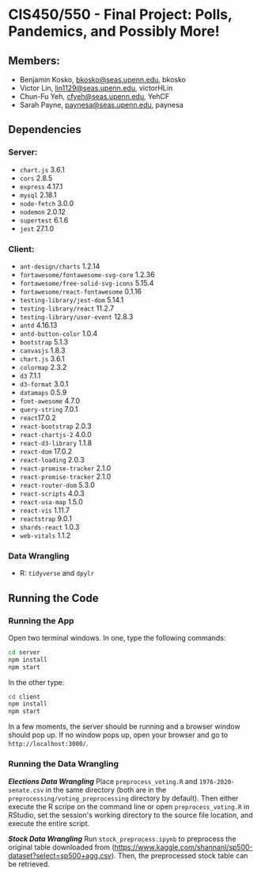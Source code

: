 
# CIS450/550 - Final Project: Polls, Pandemics, and Possibly More!
## Members: 
- Benjamin Kosko, bkosko@seas.upenn.edu, bkosko
- Victor Lin, lin1129@seas.upenn.edu, victorHLin
- Chun-Fu Yeh, cfyeh@seas.upenn.edu, YehCF
- Sarah Payne, paynesa@seas.upenn.edu, paynesa

## Dependencies 

### Server:
* `chart.js` 3.6.1
* `cors` 2.8.5
* `express` 4.17.1
* `mysql` 2.18.1
* `node-fetch` 3.0.0
* `nodemon` 2.0.12
* `supertest` 6.1.6
* `jest` 27.1.0

### Client: 
* `ant-design/charts` 1.2.14
* `fortawesome/fontawesome-svg-core` 1.2.36
* `fortawesome/free-solid-svg-icons` 5.15.4
* `fortawesome/react-fontawesome` 0.1.16
* `testing-library/jest-dom` 5.14.1
* `testing-library/react` 11.2.7
* `testing-library/user-event` 12.8.3
* `antd` 4.16.13
* `antd-button-color` 1.0.4
* `bootstrap` 5.1.3
* `canvasjs` 1.8.3
* `chart.js` 3.6.1
* `colormap` 2.3.2
* `d3` 7.1.1
* `d3-format` 3.0.1
* `datamaps` 0.5.9
* `font-awesome` 4.7.0
* `query-string` 7.0.1
* `react`17.0.2
* `react-bootstrap` 2.0.3
* `react-chartjs-2` 4.0.0
* `react-d3-library` 1.1.8
* `react-dom` 17.0.2
* `react-loading` 2.0.3
* `react-promise-tracker` 2.1.0
* `react-promise-tracker` 2.1.0
* `react-router-dom` 5.3.0
* `react-scripts` 4.0.3
* `react-usa-map` 1.5.0
* `react-vis` 1.11.7
* `reactstrap` 9.0.1
* `shards-react` 1.0.3
* `web-vitals` 1.1.2


### Data Wrangling
* R: `tidyverse` and `dpylr`


## Running the Code

### Running the App
Open two terminal windows. In one, type the following commands: 
```bash
cd server
npm install
npm start
```
In the other type: 
```bash
cd client
npm install
npm start
```
In a few moments, the server should be running and a browser window should pop up. If no window pops up, open your
browser and go to `http://localhost:3000/`. 


### Running the Data Wrangling

***Elections Data Wrangling*** Place `preprocess_voting.R` and `1976-2020-senate.csv` in the same directory (both are in the `preprocessing/voting_preprocessing`
directory by default). Then either execute the R scripe on the command line or open `preprocess_voting.R` in RStudio, set the session's working
directory to the source file location, and execute the entire script. 

***Stock Data Wrangling*** Run `stock_preprocess.ipynb` to preprocess the original table downloaded from (https://www.kaggle.com/shannanl/sp500-dataset?select=sp500+agg.csv). Then, the preprocessed stock table can be retrieved.

  
